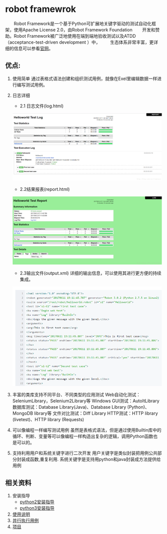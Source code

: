 # robot framewrok


　　Robot Framework是一个基于Python可扩展地关键字驱动的测试自动化框架，使用Apache License 2.0，由Robot Framework Foundation
　　开发和赞助。Robot Framework被广泛地使用在端到端地验收测试以及ATDD（acceptance-test-driven development ）中，
　　生态体系非常丰富，更详细的信息可以参看[官网](http://robotframework.org/)。


## 优点:

1. 使用简单
通过表格式语法创建和组织测试用例，就像在Exel里编辑数据一样进行编写测试用例。

2. 日志详细
    * 2.1 日志文件(log.html)

    ![](Image/log01.png)

    * 2.2结果报表(report.html)

    ![](Image/log02.png)

    *  2.3输出文件(output.xml)
    详细的输出信息，可以使用其进行更方便的持续集成。

    ![](Image/log03.png)

3. 丰富的类库支持不同平台、不同类型的应用测试
Web自动化测试：SeleniumLibrary，Selenium2Library等
Windows GUI测试：AutoItLibrary
数据库测试：Database Library(Java)、Database Library (Python)、MongoDB library等
文件对比测试：Diff Library
HTTP测试：HTTP library (livetest)、HTTP library (Requests)

4. 可以像编程一样编写测试用例 
虽然是表格式语法，但是通过使用Builtin库中的循环、判断、变量等可以像编程一样构造出复杂的逻辑，调用Python函数也是可以的。 

5. 支持利用用户和系统关键字进行二次开发
用户关键字是类似封装把用例公共部分封装成函数,重复利用.
系统关键字是支持用python和java封装成方法提供给用例
    
    
## 相关资料

1. 安装指导
    * [python2安装指导](Install.md)
    * [python3安装指导](Install3.md)   
2. [使用说明](Instruction.md)
3. [并行执行用例](并行执行用例.md)
4. [项目](../../03.Project/RobotFramework/README.md)